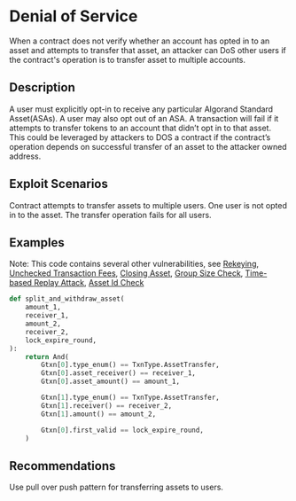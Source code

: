 # Denial of Service

When a contract does not verify whether an account has opted in to an asset and attempts to transfer that asset, an attacker can DoS other users if the contract's operation is to transfer asset to multiple accounts.

## Description

A user must explicitly opt-in to receive any particular Algorand Standard Asset(ASAs). A user may also opt out of an ASA. A transaction will fail if it attempts to transfer tokens to an account that didn’t opt in to that asset. This could be leveraged by attackers to DOS a contract if the contract’s operation depends on successful transfer of an asset to the attacker owned address.

## Exploit Scenarios

Contract attempts to transfer assets to multiple users. One user is not opted in to the asset. The transfer operation fails for all users.

## Examples

Note: This code contains several other vulnerabilities, see [Rekeying](../rekeying), [Unchecked Transaction Fees](../unchecked_transaction_fee), [Closing Asset](../closing_asset), [Group Size Check](../group_size_check), [Time-based Replay Attack](../time_based_replay_attack), [Asset Id Check](../asset_id_check)

```py
def split_and_withdraw_asset(
    amount_1,
    receiver_1,
    amount_2,
    receiver_2,
    lock_expire_round,
):
    return And(
        Gtxn[0].type_enum() == TxnType.AssetTransfer,
        Gtxn[0].asset_receiver() == receiver_1,
        Gtxn[0].asset_amount() == amount_1,

        Gtxn[1].type_enum() == TxnType.AssetTransfer,
        Gtxn[1].receiver() == receiver_2,
        Gtxn[1].amount() == amount_2,

        Gtxn[0].first_valid == lock_expire_round,
    )
```

## Recommendations

Use pull over push pattern for transferring assets to users.
